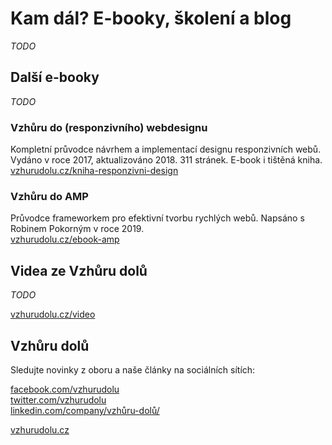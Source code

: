 # Kam dál? E-booky, školení a blog

*TODO*

## Další e-booky

<!-- ![E-booky ze Vzhůru dolů](../dist/images/original/vdamp/vdcss3-vdwd.jpg) -->

*TODO*

### Vzhůru do (responzivního) webdesignu

Kompletní průvodce návrhem a implementací designu responzivních webů. Vydáno v roce 2017, aktualizováno 2018. 311 stránek. E-book i tištěná kniha.  
[vzhurudolu.cz/kniha-responzivni-design](https://www.vzhurudolu.cz/kniha-responzivni-design)

### Vzhůru do AMP

Průvodce frameworkem pro efektivní tvorbu rychlých webů. Napsáno s Robinem Pokorným v roce 2019.  
[vzhurudolu.cz/ebook-amp](https://www.vzhurudolu.cz/ebook-amp/)

## Videa ze Vzhůru dolů

*TODO*

[vzhurudolu.cz/video](https://www.vzhurudolu.cz/video)

## Vzhůru dolů

Sledujte novinky z oboru a naše články na sociálních sítích:

[facebook.com/vzhurudolu](https://www.facebook.com/VzhuruDolu/)  
[twitter.com/vzhurudolu](https://twitter.com/vzhurudolu)  
[linkedin.com/company/vzhůru-dolů/](https://www.linkedin.com/company/vzh%C5%AFru-dol%C5%AF/)

[vzhurudolu.cz](https://www.vzhurudolu.cz/)
